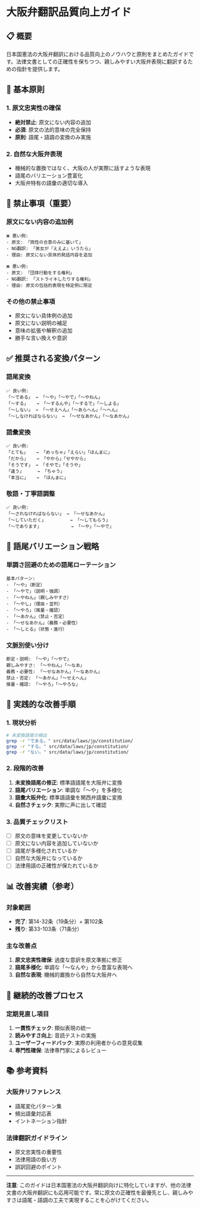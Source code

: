 # 大阪弁翻訳品質向上ガイド

## 📋 概要

日本国憲法の大阪弁翻訳における品質向上のノウハウと原則をまとめたガイドです。法律文書としての正確性を保ちつつ、親しみやすい大阪弁表現に翻訳するための指針を提供します。

## 🎯 基本原則

### 1. 原文忠実性の確保
- **絶対禁止**: 原文にない内容の追加
- **必須**: 原文の法的意味の完全保持
- **原則**: 語尾・語調の変換のみ実施

### 2. 自然な大阪弁表現
- 機械的な置換ではなく、大阪の人が実際に話すような表現
- 語尾のバリエーション豊富化
- 大阪弁特有の語彙の適切な導入

## 🚫 禁止事項（重要）

### 原文にない内容の追加例
```
❌ 悪い例:
- 原文: 「両性の合意のみに基いて」
- NG翻訳: 「男女が『ええよ』いうたら」
- 理由: 原文にない具体的発話内容を追加

❌ 悪い例:
- 原文: 「団体行動をする権利」  
- NG翻訳: 「ストライキしたりする権利」
- 理由: 原文の包括的表現を特定例に限定
```

### その他の禁止事項
- 原文にない具体例の追加
- 原文にない説明の補足
- 意味の拡張や解釈の追加
- 勝手な言い換えや意訳

## ✅ 推奨される変換パターン

### 語尾変換
```
✅ 良い例:
「〜である」 → 「〜や」「〜やで」「〜やねん」
「〜する」   → 「〜するんや」「〜するで」「〜しよる」
「〜しない」 → 「〜せえへん」「〜あらへん」「〜へん」
「〜しなければならない」 → 「〜せなあかん」「〜なあかん」
```

### 語彙変換
```
✅ 良い例:
「とても」   → 「めっちゃ」「えらい」「ほんまに」
「だから」   → 「やから」「せやから」
「そうです」 → 「そやで」「そうや」
「違う」     → 「ちゃう」
「本当に」   → 「ほんまに」
```

### 敬語・丁寧語調整
```
✅ 良い例:
「〜されなければならない」 → 「〜せなあかん」
「〜していただく」         → 「〜してもらう」
「〜であります」           → 「〜や」「〜やで」
```

## 📝 語尾バリエーション戦略

### 単調さ回避のための語尾ローテーション
```
基本パターン:
- 「〜や」（断定）
- 「〜やで」（説明・強調）
- 「〜やねん」（親しみやすさ）
- 「〜やし」（理由・並列）
- 「〜やろ」（推量・確認）
- 「〜あかん」（禁止・否定）
- 「〜せなあかん」（義務・必要性）
- 「〜しとる」（状態・進行）
```

### 文脈別使い分け
```
断定・説明: 「〜や」「〜やで」
親しみやすさ: 「〜やねん」「〜なあ」
義務・必要性: 「〜せなあかん」「〜なあかん」
禁止・否定: 「〜あかん」「〜せえへん」
推量・確認: 「〜やろ」「〜やろな」
```

## 🔧 実践的な改善手順

### 1. 現状分析
```bash
# 未変換語尾の検出
grep -r "である。" src/data/laws/jp/constitution/
grep -r "する。" src/data/laws/jp/constitution/
grep -r "ない。" src/data/laws/jp/constitution/
```

### 2. 段階的改善
1. **未変換語尾の修正**: 標準語語尾を大阪弁に変換
2. **語尾バリエーション**: 単調な「〜や」を多様化
3. **語彙大阪弁化**: 標準語語彙を関西弁語彙に変換
4. **自然さチェック**: 実際に声に出して確認

### 3. 品質チェックリスト
- [ ] 原文の意味を変更していないか
- [ ] 原文にない内容を追加していないか
- [ ] 語尾が多様化されているか
- [ ] 自然な大阪弁になっているか
- [ ] 法律用語の正確性が保たれているか

## 📊 改善実績（参考）

### 対象範囲
- **完了**: 第14-32条（19条分）+ 第102条
- **残り**: 第33-103条（71条分）

### 主な改善点
1. **原文忠実性確保**: 過度な意訳を原文準拠に修正
2. **語尾多様化**: 単調な「〜なんや」から豊富な表現へ
3. **自然な表現**: 機械的置換から自然な大阪弁へ

## 🔄 継続的改善プロセス

### 定期見直し項目
1. **一貫性チェック**: 類似表現の統一
2. **読みやすさ向上**: 音読テストの実施
3. **ユーザーフィードバック**: 実際の利用者からの意見収集
4. **専門性確保**: 法律専門家によるレビュー

## 📚 参考資料

### 大阪弁リファレンス
- 語尾変化パターン集
- 頻出語彙対応表
- イントネーション指針

### 法律翻訳ガイドライン
- 原文忠実性の重要性
- 法律用語の扱い方
- 誤訳回避のポイント

---

**注意**: このガイドは日本国憲法の大阪弁翻訳向けに特化していますが、他の法律文書の大阪弁翻訳にも応用可能です。常に原文の正確性を最優先とし、親しみやすさは語尾・語調の工夫で実現することを心がけてください。
